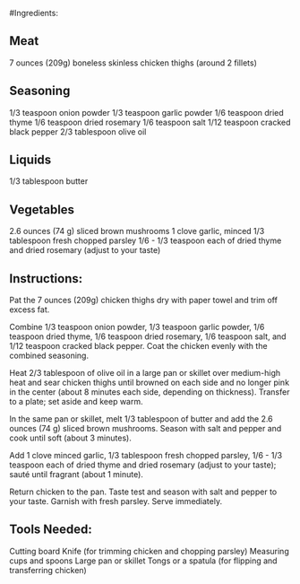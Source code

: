 #Ingredients:
## Meat
7 ounces (209g) boneless skinless chicken thighs (around 2 fillets)

## Seasoning
1/3 teaspoon onion powder
1/3 teaspoon garlic powder
1/6 teaspoon dried thyme
1/6 teaspoon dried rosemary
1/6 teaspoon salt
1/12 teaspoon cracked black pepper
2/3 tablespoon olive oil

## Liquids
1/3 tablespoon butter

## Vegetables
2.6 ounces (74 g) sliced brown mushrooms
1 clove garlic, minced
1/3 tablespoon fresh chopped parsley
1/6 - 1/3 teaspoon each of dried thyme and dried rosemary (adjust to your taste)

## Instructions:
Pat the 7 ounces (209g) chicken thighs dry with paper towel and trim off excess fat.

Combine 1/3 teaspoon onion powder, 1/3 teaspoon garlic powder, 1/6 teaspoon dried thyme, 1/6 teaspoon dried rosemary, 1/6 teaspoon salt, and 1/12 teaspoon cracked black pepper. Coat the chicken evenly with the combined seasoning.

Heat 2/3 tablespoon of olive oil in a large pan or skillet over medium-high heat and sear chicken thighs until browned on each side and no longer pink in the center (about 8 minutes each side, depending on thickness). Transfer to a plate; set aside and keep warm.

In the same pan or skillet, melt 1/3 tablespoon of butter and add the 2.6 ounces (74 g) sliced brown mushrooms. Season with salt and pepper and cook until soft (about 3 minutes).

Add 1 clove minced garlic, 1/3 tablespoon fresh chopped parsley, 1/6 - 1/3 teaspoon each of dried thyme and dried rosemary (adjust to your taste); sauté until fragrant (about 1 minute).

Return chicken to the pan. Taste test and season with salt and pepper to your taste. Garnish with fresh parsley. Serve immediately.

## Tools Needed:
Cutting board
Knife (for trimming chicken and chopping parsley)
Measuring cups and spoons
Large pan or skillet
Tongs or a spatula (for flipping and transferring chicken)